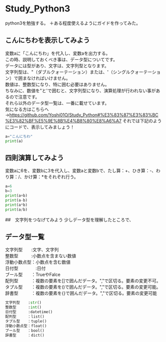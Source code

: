 # Study_Python3
python3を勉強する。
＋ある程度使えるようにガイドを作ってみた。
## こんにちわを表示してみよう
変数aに「こんにちわ」を代入し、変数aを出力する。<br>
この時、説明しておくべき事は、データ型についてです。<br>
データには型があり、文字は、文字列型となります。<br>
文字列型は、"（ダブルクォーテーション）または、'（シングルクォーテーション）で囲まなければいけません。<br>
数値は、整数型になり、特に囲む必要はありません。<br>
ちなみに、数値を"と'で囲むと、文字列型になり、演算処理が行われない事があるので注意です。<br>
それら以外のデータ型一覧は、一番に載せています。<br>
気になる方はこちらへ→https://github.com/Yoshi01O/Study_Python#%E3%83%87%E3%83%BC%E3%82%BF%E5%9E%8B%E4%B8%80%E8%A6%A7
それでは下記のようにコードで、表示してみましょう！
```Python
a="こんにちわ"
print(a)
```

## 四則演算してみよう
変数aに6を、変数bに3を代入し、変数aと変数bで、たし算：+、ひき算：-、わり算：/、かけ算：*をそれぞれ行う。
```Python
a=6
b=3
print(a+b)
print(a-b)
print(a*b)
print(a/b)
```
##　文字列をつなげてみよう
少しデータ型を理解したところで、

##

## データ型一覧
文字列型　　:文字、文字列<br>
整数型　　　:小数点を含まない数値<br>
浮動小数点型：小数点を含む数値<br>
日付型　　　　:日付<br>
ブール型　　：TrueやFalce<br>
配列型　　　：複数の要素を[]で囲んだデータ。","で区切る。要素の変更不可。<br>
タプル型　　：複数の要素を()で囲んだデータ。","で区切る。要素の変更可能。<br>
辞書型　　　：複数の要素を{}で囲んだデータ。","で区切る。要素の変更可能<br>
```Python
文字列型　  :str()
整数型　　  :int()
日付型　　  :datetime()
配列型　　　：list()
タプル型　　：tuple()
浮動小数点型：float()
ブール型　　：bool()
辞書型　　　：dict()
```